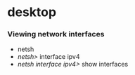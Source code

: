 # desktop



### Viewing network interfaces
- netsh
- *netsh>* interface ipv4
- *netsh interface ipv4>* show interfaces
